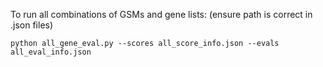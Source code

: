To run all combinations of GSMs and gene lists: (ensure path is correct in .json files)
```
python all_gene_eval.py --scores all_score_info.json --evals all_eval_info.json
```
